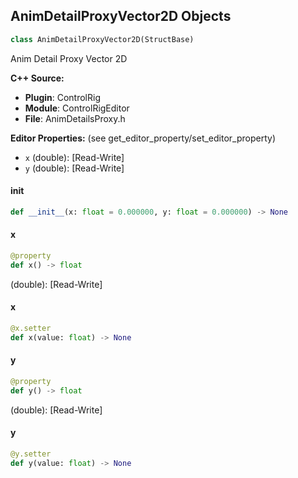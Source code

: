 ## AnimDetailProxyVector2D Objects

```python
class AnimDetailProxyVector2D(StructBase)
```

Anim Detail Proxy Vector 2D

**C++ Source:**

- **Plugin**: ControlRig
- **Module**: ControlRigEditor
- **File**: AnimDetailsProxy.h

**Editor Properties:** (see get_editor_property/set_editor_property)

- ``x`` (double):  [Read-Write]
- ``y`` (double):  [Read-Write]

<a id="unreal.AnimDetailProxyVector2D.__init__"></a>

#### __init__

```python
def __init__(x: float = 0.000000, y: float = 0.000000) -> None
```

<a id="unreal.AnimDetailProxyVector2D.x"></a>

#### x

```python
@property
def x() -> float
```

(double):  [Read-Write]

<a id="unreal.AnimDetailProxyVector2D.x"></a>

#### x

```python
@x.setter
def x(value: float) -> None
```

<a id="unreal.AnimDetailProxyVector2D.y"></a>

#### y

```python
@property
def y() -> float
```

(double):  [Read-Write]

<a id="unreal.AnimDetailProxyVector2D.y"></a>

#### y

```python
@y.setter
def y(value: float) -> None
```

<a id="unreal.ControlRigRigHierarchyDragAndDropContext"></a>